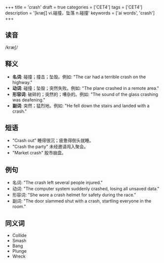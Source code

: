 +++
title = 'crash'
draft = true
categories = ['CET4']
tags = ['CET4']
description = '[kræ∫] vi.碰撞，坠落 n.碰撞'
keywords = ['ai words', 'crash']
+++

## 读音
/kræʃ/

## 释义
- **名词**: 碰撞；撞击；坠毁。例如: "The car had a terrible crash on the highway."
- **动词**: 碰撞；坠毁；突然失败。例如: "The plane crashed in a remote area."
- **形容词**: 破碎的；突然的；嘈杂的。例如: "The sound of the glass crashing was deafening."
- **副词**: 突然；猛烈地。例如: "He fell down the stairs and landed with a crash."

## 短语
- "Crash out" 睡得很沉；疲惫得倒头就睡。
- "Crash the party" 未经邀请闯入聚会。
- "Market crash" 股市崩盘。

## 例句
- 名词: "The crash left several people injured."
- 动词: "The computer system suddenly crashed, losing all unsaved data."
- 形容词: "She wore a crash helmet for safety during the race."
- 副词: "The door slammed shut with a crash, startling everyone in the room."

## 同义词
- Collide
- Smash
- Bang
- Plunge
- Wreck
